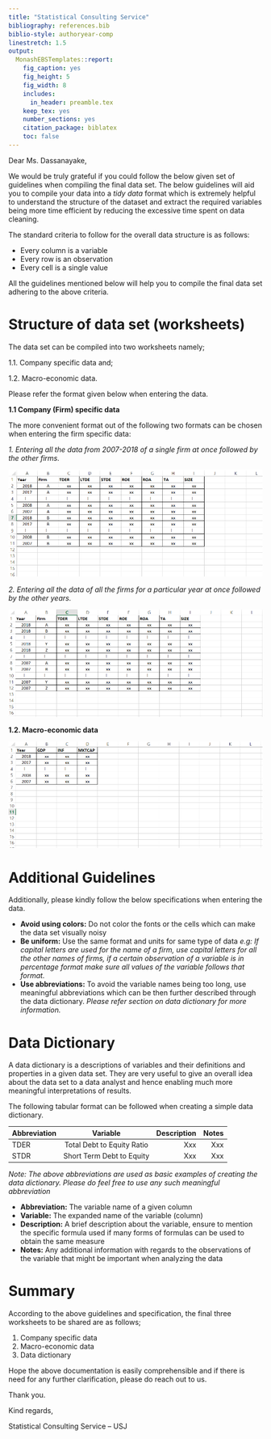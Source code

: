 ```yaml
---
title: "Statistical Consulting Service"
bibliography: references.bib
biblio-style: authoryear-comp
linestretch: 1.5
output:
  MonashEBSTemplates::report:
    fig_caption: yes
    fig_height: 5
    fig_width: 8
    includes:
      in_header: preamble.tex
    keep_tex: yes
    number_sections: yes
    citation_package: biblatex
    toc: false
---
```




Dear Ms. Dassanayake,

We would be truly grateful if you could follow the below given set of guidelines when compiling the final data set. The below guidelines will aid you to compile your data into a *tidy data* format which is extremely helpful to understand the structure of the dataset and extract the required variables being more time efficient by reducing the excessive time spent on data cleaning.  

The standard criteria to follow for the overall data structure is as follows:

* Every column is a variable
* Every row is an observation
* Every cell is a single value

All the guidelines mentioned below will help you to compile the final data set adhering to the above criteria.

# Structure of data set (worksheets)

The data set can be compiled into two worksheets namely; 

1.1. Company specific data and;

1.2. Macro-economic data. 

Please refer the format given below when entering the data.

**1.1 Company (Firm) specific data**

The more convenient format out of the following two formats can be chosen when entering the firm specific data:


*1. Entering all the data from 2007-2018 of a single firm at once followed by the other firms.*

![](1.png)

*2. Entering all the data of all the firms for a particular year at once followed by the other years.*

![](2.png)


**1.2. Macro-economic data**


![](3.png)

#  Additional Guidelines

Additionally, please kindly follow the below specifications when entering the data.

* **Avoid using colors:** Do not color the fonts or the cells which can make the data set visually noisy
* **Be uniform:** Use the same format and units for same type of data *e.g: If capital letters are used for the name of a firm, use capital letters for all the other names of firms, if a certain observation of a variable is in percentage format make sure all values of the variable follows that format.*
* **Use abbreviations:** To avoid the variable names being too long, use meaningful abbreviations which can be then further described through the data dictionary. *Please refer section on data dictionary for more information.*


#  Data Dictionary

A data dictionary is a descriptions of variables and their definitions and properties in a given data set. They are very useful to give an overall idea about the data set to a data analyst and hence enabling much more meaningful interpretations of results. 

The following tabular format can be followed when creating a simple data dictionary.


| Abbreviation        | Variable                       | Description  | Notes  |
|---------------------|:------------------------------:|-------------:| ------:|
| TDER                | Total Debt to Equity Ratio     | Xxx          | Xxx    |
| STDR                | Short Term Debt to Equity      | Xxx          | Xxx    |

*Note: The above abbreviations are used as basic examples of creating the data dictionary. Please do feel free to use any such meaningful abbreviation*


* **Abbreviation:** The variable name of a given column
* **Variable:** The expanded name of the variable (column)
* **Description:** A brief description about the variable, ensure to mention the specific formula used if many forms of formulas can be used to obtain the same measure
* **Notes:** Any additional information with regards to the observations of the variable that might be important when analyzing the data
 

#  Summary

According to the above guidelines and specification, the final three worksheets to be shared are as follows;

1. Company specific data
2. Macro-economic data
3. Data dictionary


Hope the above documentation is easily comprehensible and if there is need for any further clarification, please do reach out to us.

Thank you.

Kind regards,

Statistical Consulting Service – USJ




